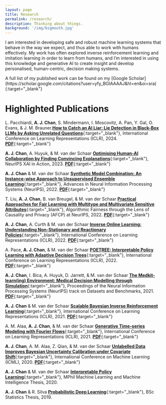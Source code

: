 ```yaml
---
layout: page
title: Research
permalink: /research/
description: Thinking about things.
background: '/img/bigmouth.jpg'
---
```


<p markdown="1">
I am interested in developing safe and robust machine learning systems that behave in the way we expect, and
thus able to work with humans effectively. My work has often explored inverse reinforcement learning and
imitation learning in order to learn from humans, and I’m interested in using this knowledge and generative
AI to create insight and develop personalised, human-centric, decision making systems.
</p>


<p markdown="1">
A full list of my published work can be found on my [Google Scholar](https://scholar.google.com/citations?user=yfy_BGIAAAAJ&hl=en&oi=sra){:target="_blank"}
</p>

# Highlighted Publications

L. Pacchiardi, **A. J. Chan**, S. Mindermann, I. Moscovitz, A. Pan, Y. Gal,  O. Evans, &  J. M. Brauner.[**How to Catch an AI Liar: Lie Detection in Black-Box LLMs by Asking Unrelated Questions**](https://openreview.net/forum?id=567BjxgaTp){:target="_blank"}, International Conference on Learning Representations (ICLR), 2024. [**PDF**](/docs/papers/how_to_catch.pdf){:target="_blank"}

**A. J. Chan**, A. Huyuk, & M. van der Schaar [**Optimising Human-AI Collaboration by Finding Convincing Explanations**](https://arxiv.org/abs/2311.07426){:target="_blank"}, NeurIPS XAI in Action, 2023. [**PDF**](/docs/papers/ardent.pdf){:target="_blank"}

**A. J. Chan** & M. van der Schaar [**Synthetic Model Combination: An Instance-wise Approach to Unsupervised Ensemble Learning**](https://openreview.net/forum?id=RgWjps_LdkJ){:target="_blank"}, Advances in Neural Information Processing Systems (NeurIPS), 2022. [**PDF**](/docs/papers/smc.pdf){:target="_blank"}

T. Liu, **A. J. Chan**, B. van Breugel, & M. van der Schaar [**Practical Approaches for Fair Learning with Multitype and Multivariate Sensitive Attributes**](https://arxiv.org/abs/2211.06138){:target="_blank"}, Algorithmic Fairness through the Lens of Causality and Privacy (AFCP) at NeurIPS, 2022. [**PDF**](/docs/papers/fair_cocco.pdf){:target="_blank"}

**A. J. Chan**, A. Curth & M. van der Schaar [**Inverse Online Learning: Understanding Non-Stationary and Reactionary Policies**](https://openreview.net/forum?id=DYypjaRdph2){:target="_blank"}, International Conference on Learning Representations (ICLR), 2022. [**PDF**](/docs/papers/iol.pdf){:target="_blank"}

A. Pace, **A. J. Chan**, & M. van der Schaar [**POETREE: Interpretable Policy Learning with Adaptive Decision Trees**](https://openreview.net/forum?id=AJsI-ymaKn_){:target="_blank"}, International Conference on Learning Representations (ICLR), 2022. [**PDF**](/docs/papers/poetree.pdf){:target="_blank"}

**A. J. Chan**, I. Bica, A. Huyuk, D. Jarrett, & M. van der Schaar [**The Medkit-learn(ing) Environment: Medical Decision Modelling through Simulation**](https://openreview.net/forum?id=Ayf90B1yESX){:target="_blank"}, Proceedings of the Neural Information Processing Systems (NeurIPS) track on Datasets and Benchmarks, 2021. [**PDF**](/docs/papers/medkit.pdf){:target="_blank"}

**A. J. Chan** & M. van der Schaar [**Scalable Bayesian Inverse Reinforcement Learning**](https://openreview.net/forum?id=4qR3coiNaIv){:target="_blank"}, International Conference on Learning Representations (ICLR), 2021. [**PDF**](/docs/papers/scalable_bayesian.pdf){:target="_blank"}

A. M. Alaa, **A. J. Chan**, & M. van der Schaar [**Generative Time-series Modeling with Fourier Flows**](https://openreview.net/forum?id=PpshD0AXfA){:target="_blank"}, International Conference on Learning Representations (ICLR), 2021. [**PDF**](/docs/papers/fourier_flows.pdf){:target="_blank"}

**A. J. Chan**, A. M. Alaa, Z. Qian, & M. van der Schaar [**Unlabelled Data Improves Bayesian Uncertainty Calibration under Covariate Shift**](https://arxiv.org/abs/2006.14988){:target="_blank"}, International Conference on Machine Learning (ICML), 2020. [**PDF**](/docs/papers/unlabelled_data.pdf){:target="_blank"}

**A. J. Chan** & M. van der Schaar [**Interpretable Policy Learning**](/docs/mphil_thesis.pdf){:target="_blank"}, MPhil Machine Learning and Machine Intelligence Thesis, 2020.

**A. J. Chan** & R. Silva [**Probabilistic Deep Learning**](/docs/bsc_thesis.pdf){:target="_blank"}, BSc Statistics Thesis, 2019.